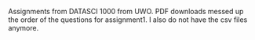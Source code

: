 Assignments from DATASCI 1000 from UWO. PDF downloads messed up the order of the questions for assignment1. I also do not have the csv files anymore.
